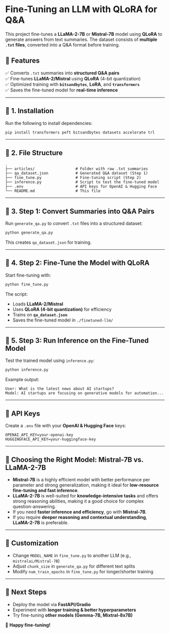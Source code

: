 # Fine-Tuning an LLM with QLoRA for Q&A

This project fine-tunes a **LLaMA-2-7B** or **Mistral-7B** model using **QLoRA** to generate answers from text summaries. The dataset consists of **multiple `.txt` files**, converted into a Q&A format before training.

## 📌 Features
✅ Converts `.txt` summaries into **structured Q&A pairs**  
✅ Fine-tunes **LLaMA-2/Mistral** using **QLoRA** (4-bit quantization)  
✅ Optimized training with **`bitsandbytes`**, **LoRA**, and **`transformers`**  
✅ Saves the fine-tuned model for **real-time inference**  

---

## 🚀 1. Installation
Run the following to install dependencies:

```bash
pip install transformers peft bitsandbytes datasets accelerate trl
```

---

## 📂 2. File Structure
```
.
├── articles/                  # Folder with raw .txt summaries
├── qa_dataset.json            # Generated Q&A dataset (Step 1)
├── fine_tune.py               # Fine-tuning script (Step 2)
├── inference.py               # Script to test the fine-tuned model
├── .env                       # API keys for OpenAI & Hugging Face
└── README.md                  # This file
```

---

## 🔹 3. Step 1: Convert Summaries into Q&A Pairs
Run `generate_qa.py` to convert `.txt` files into a structured dataset:

```bash
python generate_qa.py
```
This creates `qa_dataset.json` for training.

---

## 🔹 4. Step 2: Fine-Tune the Model with QLoRA
Start fine-tuning with:

```bash
python fine_tune.py
```
The script:
- Loads **LLaMA-2/Mistral**
- Uses **QLoRA (4-bit quantization)** for efficiency
- Trains on **`qa_dataset.json`**
- Saves the fine-tuned model in `./finetuned-llm/`

---

## 🔹 5. Step 3: Run Inference on the Fine-Tuned Model
Test the trained model using `inference.py`:

```bash
python inference.py
```
Example output:
```
User: What is the latest news about AI startups?
Model: AI startups are focusing on generative models for automation...
```

---

## 🔑 API Keys
Create a `.env` file with your **OpenAI & Hugging Face** keys:

```
OPENAI_API_KEY=your-openai-key
HUGGINGFACE_API_KEY=your-huggingface-key
```

---

## 🔧 Choosing the Right Model: Mistral-7B vs. LLaMA-2-7B
- **Mistral-7B** is a highly efficient model with better performance per parameter and strong generalization, making it ideal for **low-resource fine-tuning and fast inference**.
- **LLaMA-2-7B** is well-suited for **knowledge-intensive tasks** and offers strong reasoning abilities, making it a good choice for complex question-answering.
- If you need **faster inference and efficiency**, go with **Mistral-7B**.
- If you require **deeper reasoning and contextual understanding**, **LLaMA-2-7B** is preferable.

---

## 🔧 Customization
- Change `MODEL_NAME` in `fine_tune.py` to another LLM (e.g., `mistralai/Mistral-7B`)
- Adjust `chunk_size` in `generate_qa.py` for different text splits
- Modify `num_train_epochs` in `fine_tune.py` for longer/shorter training

---

## 🎯 Next Steps
- Deploy the model via **FastAPI/Gradio**
- Experiment with **longer training & better hyperparameters**
- Try fine-tuning **other models (Gemma-7B, Mixtral-8x7B)**

🚀 **Happy fine-tuning!**


